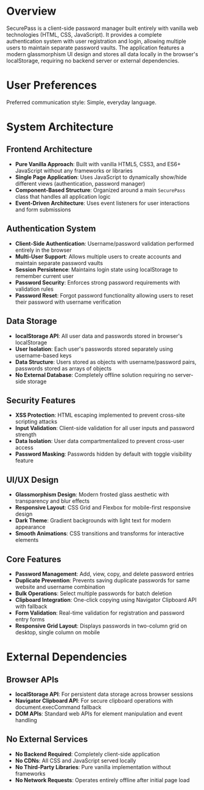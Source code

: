 # Overview

SecurePass is a client-side password manager built entirely with vanilla web technologies (HTML, CSS, JavaScript). It provides a complete authentication system with user registration and login, allowing multiple users to maintain separate password vaults. The application features a modern glassmorphism UI design and stores all data locally in the browser's localStorage, requiring no backend server or external dependencies.

# User Preferences

Preferred communication style: Simple, everyday language.

# System Architecture

## Frontend Architecture
- **Pure Vanilla Approach**: Built with vanilla HTML5, CSS3, and ES6+ JavaScript without any frameworks or libraries
- **Single Page Application**: Uses JavaScript to dynamically show/hide different views (authentication, password manager)
- **Component-Based Structure**: Organized around a main `SecurePass` class that handles all application logic
- **Event-Driven Architecture**: Uses event listeners for user interactions and form submissions

## Authentication System
- **Client-Side Authentication**: Username/password validation performed entirely in the browser
- **Multi-User Support**: Allows multiple users to create accounts and maintain separate password vaults
- **Session Persistence**: Maintains login state using localStorage to remember current user
- **Password Security**: Enforces strong password requirements with validation rules
- **Password Reset**: Forgot password functionality allowing users to reset their password with username verification

## Data Storage
- **localStorage API**: All user data and passwords stored in browser's localStorage
- **User Isolation**: Each user's passwords stored separately using username-based keys
- **Data Structure**: Users stored as objects with username/password pairs, passwords stored as arrays of objects
- **No External Database**: Completely offline solution requiring no server-side storage

## Security Features
- **XSS Protection**: HTML escaping implemented to prevent cross-site scripting attacks
- **Input Validation**: Client-side validation for all user inputs and password strength
- **Data Isolation**: User data compartmentalized to prevent cross-user access
- **Password Masking**: Passwords hidden by default with toggle visibility feature

## UI/UX Design
- **Glassmorphism Design**: Modern frosted glass aesthetic with transparency and blur effects
- **Responsive Layout**: CSS Grid and Flexbox for mobile-first responsive design
- **Dark Theme**: Gradient backgrounds with light text for modern appearance
- **Smooth Animations**: CSS transitions and transforms for interactive elements

## Core Features
- **Password Management**: Add, view, copy, and delete password entries
- **Duplicate Prevention**: Prevents saving duplicate passwords for same website and username combination
- **Bulk Operations**: Select multiple passwords for batch deletion
- **Clipboard Integration**: One-click copying using Navigator Clipboard API with fallback
- **Form Validation**: Real-time validation for registration and password entry forms
- **Responsive Grid Layout**: Displays passwords in two-column grid on desktop, single column on mobile

# External Dependencies

## Browser APIs
- **localStorage API**: For persistent data storage across browser sessions
- **Navigator Clipboard API**: For secure clipboard operations with document.execCommand fallback
- **DOM APIs**: Standard web APIs for element manipulation and event handling

## No External Services
- **No Backend Required**: Completely client-side application
- **No CDNs**: All CSS and JavaScript served locally
- **No Third-Party Libraries**: Pure vanilla implementation without frameworks
- **No Network Requests**: Operates entirely offline after initial page load